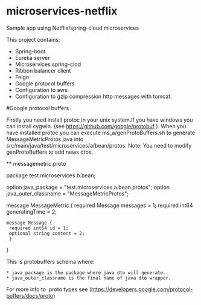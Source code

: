 # microservices-netflix

Sample app using Netflix/spring-cloud microservices

This project contains:

* Spring-boot
* Eureka server
* Microservices spring-clod
* Ribbon balancer client
* Feign
* Google protocol buffers
* Configuration to aws.
* Configuration to gzip compression http messages with tomcat.


#Google protocol buffers

Firstly  you need install protoc in your unix system.If you have windows you can install cygwin.
(see https://github.com/google/protobuf ).
When you have installed protoc you can execute ms_a/genProtoBuffers.sh to generate MessageMetricProtos.java into src/main/java/test/microservices/a/bean/protos.
Note: You need to modify genProtoBuffers to add news dtos.

** messagemetric.proto

 package test.microservices.b.bean;

 option java_package = "test.microservices.a.bean.protos";
 option java_outer_classname = "MessageMetricProtos";

 message MessageMetric {
    required Message messages = 1;
    required int64 generatingTime = 2;

 	message Message {
     required int64 id = 1;
     optional string content = 2;
     }
 }

This is protobuffers schema where:

	* java_package is the package where java dto will generate.
	* java_outer_classname is the final name of java dto wrapper.
	

For more info to .proto types see (https://developers.google.com/protocol-buffers/docs/proto)









